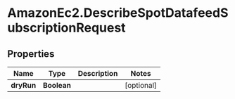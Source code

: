 # AmazonEc2.DescribeSpotDatafeedSubscriptionRequest

## Properties

Name | Type | Description | Notes
------------ | ------------- | ------------- | -------------
**dryRun** | **Boolean** |  | [optional] 


